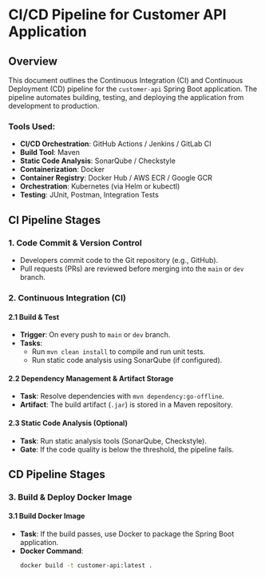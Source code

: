 # CI/CD Pipeline for Customer API Application

## Overview
This document outlines the Continuous Integration (CI) and Continuous Deployment (CD) pipeline for the `customer-api` Spring Boot application. The pipeline automates building, testing, and deploying the application from development to production.

### Tools Used:
- **CI/CD Orchestration**: GitHub Actions / Jenkins / GitLab CI
- **Build Tool**: Maven
- **Static Code Analysis**: SonarQube / Checkstyle
- **Containerization**: Docker
- **Container Registry**: Docker Hub / AWS ECR / Google GCR
- **Orchestration**: Kubernetes (via Helm or kubectl)
- **Testing**: JUnit, Postman, Integration Tests

## CI Pipeline Stages

### 1. **Code Commit & Version Control**
- Developers commit code to the Git repository (e.g., GitHub).
- Pull requests (PRs) are reviewed before merging into the `main` or `dev` branch.

### 2. **Continuous Integration (CI)**

#### 2.1 **Build & Test**
- **Trigger**: On every push to `main` or `dev` branch.
- **Tasks**:
    - Run `mvn clean install` to compile and run unit tests.
    - Run static code analysis using SonarQube (if configured).

#### 2.2 **Dependency Management & Artifact Storage**
- **Task**: Resolve dependencies with `mvn dependency:go-offline`.
- **Artifact**: The build artifact (`.jar`) is stored in a Maven repository.

#### 2.3 **Static Code Analysis (Optional)**
- **Task**: Run static analysis tools (SonarQube, Checkstyle).
- **Gate**: If the code quality is below the threshold, the pipeline fails.

## CD Pipeline Stages

### 3. **Build & Deploy Docker Image**

#### 3.1 **Build Docker Image**
- **Task**: If the build passes, use Docker to package the Spring Boot application.
- **Docker Command**:
  ```bash
  docker build -t customer-api:latest .
